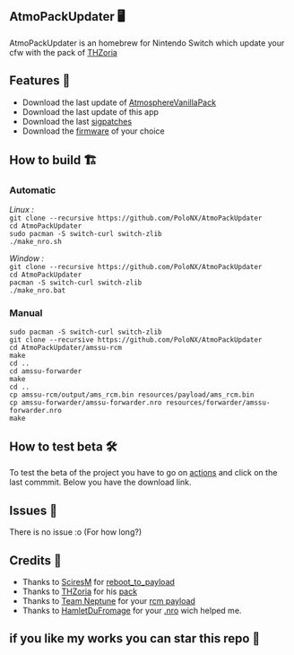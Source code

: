 ## AtmoPackUpdater 🖥️

AtmoPackUpdater is an homebrew for Nintendo Switch which update your cfw with the pack of [THZoria](https://github.com/THZoria/THZoria)

## Features 🌟

- Download the last update of [AtmosphereVanillaPack](https://github.com/THZoria/AtmoPack-Vanilla)
- Download the last update of this app
- Download the last [sigpatches](https://github.com/ITotalJustice/patches)
- Download the [firmware](https://github.com/THZoria/NX_Firmware) of your choice

## How to build 🏗️

### Automatic

*Linux :*  
``git clone --recursive https://github.com/PoloNX/AtmoPackUpdater``   
``cd AtmoPackUpdater``   
``sudo pacman -S switch-curl switch-zlib``  
``./make_nro.sh``

*Window :*  
``git clone --recursive https://github.com/PoloNX/AtmoPackUpdater``  
``cd AtmoPackUpdater``  
``pacman -S switch-curl switch-zlib``  
``./make_nro.bat``  
  
### Manual

``sudo pacman -S switch-curl switch-zlib``  
``git clone --recursive https://github.com/PoloNX/AtmoPackUpdater``  
``cd AtmoPackUpdater/amssu-rcm``  
``make``  
``cd ..``  
``cd amssu-forwarder``  
``make``  
``cd ..``  
``cp amssu-rcm/output/ams_rcm.bin resources/payload/ams_rcm.bin``  
``cp amssu-forwarder/amssu-forwarder.nro resources/forwarder/amssu-forwarder.nro``  
``make``  


## How to test beta 🛠️

To test the beta of the project you have to go on [actions](https://github.com/PoloNX/AtmoPackUpdater/actions) and click on the last commmit. Below you have the download link.
 
## Issues 🚩 

There is no issue :o (For how long?)

## Credits 📜 

- Thanks to [SciresM](https://github.com/SciresM) for [reboot_to_payload](https://github.com/Atmosphere-NX/Atmosphere/tree/master/troposphere/reboot_to_payload)
- Thanks to [THZoria](https://github.com/THZoria/THZoria) for his [pack](https://github.com/THZoria/AtmoPack-Vanilla)
- Thanks to [Team Neptune](https://github.com/Team-Neptune) for your [rcm payload](https://github.com/Team-Neptune/DeepSea-Updater/tree/master/rcm)
- Thanks to [HamletDuFromage](https://github.com/HamletDuFromage) for your [.nro](https://github.com/HamletDuFromage/aio-switch-updater) wich helped me.

## if you like my works you can star this repo 🌟
